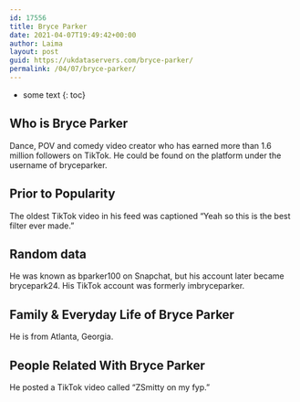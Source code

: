 ```yaml
---
id: 17556
title: Bryce Parker
date: 2021-04-07T19:49:42+00:00
author: Laima
layout: post
guid: https://ukdataservers.com/bryce-parker/
permalink: /04/07/bryce-parker/
---
```


* some text
{: toc}


## Who is Bryce Parker
                  
                  
                  
Dance, POV and comedy video creator who has earned more than 1.6 million followers on TikTok. He could be found on the platform under the username of bryceparker.
                  
              
            
              
            
                
                
                
## Prior to Popularity
                  
                  
                  
The oldest TikTok video in his feed was captioned &#8220;Yeah so this is the best filter ever made.&#8221;
                  
              
            
              
            
                
                
                
## Random data
                  
                  
                  
He was known as bparker100 on Snapchat, but his account later became brycepark24. His TikTok account was formerly imbryceparker.
                  
              
            
              
            
                
                
                
## Family & Everyday Life of Bryce Parker
                  
                  
                  
He is from Atlanta, Georgia. 
                  
              
            
              
            
                
                
                
## People Related With Bryce Parker
                  
                  
                  
He posted a TikTok video called &#8220;ZSmitty on my fyp.&#8221;
                  
              
            
              
            
                
              
            
              
              
            
            
              
            
          
          
          